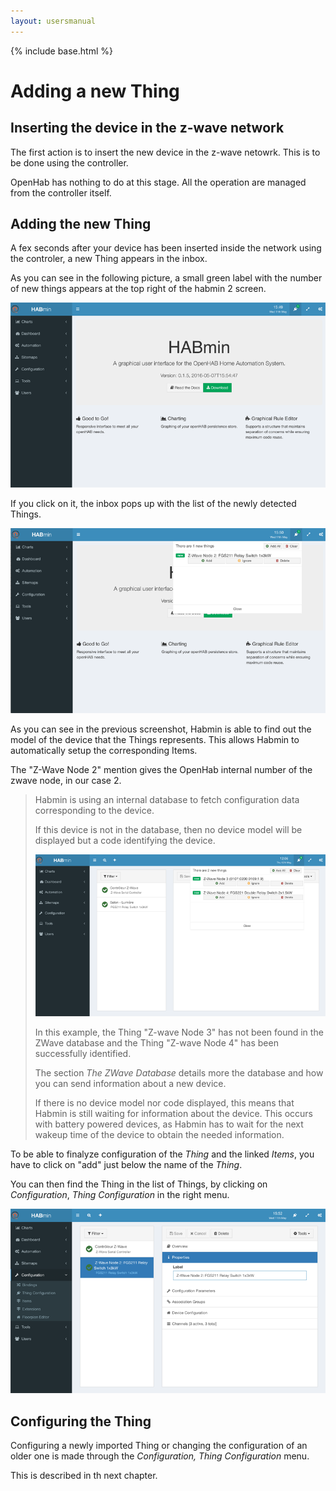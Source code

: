```yaml
---
layout: usersmanual
---
```


{% include base.html %}

# Adding a new Thing

## Inserting the device in the z-wave network
The first action is to insert the new device in the z-wave netowrk. This is to be done using the controller.

OpenHab has nothing to do at this stage. All the operation are managed from the controller itself.

## Adding the new Thing

A fex seconds after your device has been inserted inside the network using the controler, a new Thing appears in the inbox.

As you can see in the following picture, a small green label with the number of new things appears at the top right of the habmin 2 screen.

![](images/add-node-10.png)

If you click on it, the inbox pops up with the list of the newly detected Things.

![](images/add-node-15.png)

As you can see in the previous screenshot, Habmin is able to find out the model of the device that the Things represents. This allows Habmin to automatically setup the corresponding Items.

The "Z-Wave Node 2" mention gives the OpenHab internal number of the zwave node, in our case 2.


> Habmin is using an internal database to fetch configuration data corresponding to the device.
>
> If this device is not in the database, then no device model will be displayed but a code identifying the device.
>
> ![](images/zwave-node-badnode.png)
>
> In this example, the Thing "Z-wave Node 3" has not been found in the ZWave database and the Thing "Z-wave Node 4"  has been successfully identified.
> 
> The section *The ZWave Database* details more the database and how you can send information about a new device.
>  
> If there is no device model nor code displayed, this means that Habmin is still waiting for information about the device. This occurs with battery powered devices, as Habmin has to wait for the next wakeup time of the device to obtain the needed information.


To be able to finalyze configuration of the *Thing* and the linked *Items*, you have to click on "add" just below the name of the *Thing*.

You can then find the Thing in the list of Things, by clicking on *Configuration*, *Thing Configuration* in the right menu.

![](images/add-node-20.png)


## Configuring the Thing

Configuring a newly imported Thing or changing the configuration of an older one is made through the *Configuration, Thing Configuration* menu.

This is described in th next chapter.
